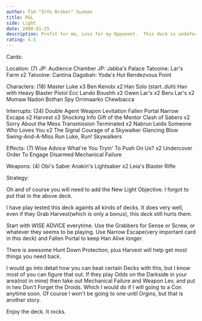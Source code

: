 ```yaml
---
author: Tim "Info Broker" Guzman
title: P&L
side: Light
date: 2000-01-25
description: Profit for me, Loss for my Opponent.  This deck is undefeated so far.  It uses the new Objective to the best advantage.
rating: 4.5
---
```

Cards: 

Location: (7)
JP: Audience Chamber
JP: Jabba's Palace
Tatooine: Lar's Farm x2
Tatooine: Cantina
Dagobah: Yoda's Hut
Rendezvous Point

Characters: (18)
Master Luke x3
Ben Kenobi x2
Han Solo (start..duh)
Han with Heavy Blaster Pistol
Ecc Lando
Boushh x2
Owen Lar's x2
Beru Lar's x2
Momaw Nadon
Bothan Spy
Orrimaarko
Chewbacca

Interrupts: (24)
Double Agent
Weapon Levitation
Fallen Portal
Narrow Excape x2
Harvest x3
Shocking Info
Gift of the Mentor
Clash of Sabers x2
Sorry About the Mess
Transmission Terminated x2
Nabrun Leids
Someone Who Loves You x2
The Signal
Courage of a Skywalker
Glancing Blow
Swing-And-A-Miss
Run Luke, Run!
Skywalkers

Effects: (7)
Wise Advice
What're You Tryin' To Push On Us? x2
Undercover
Order To Engage
Disarmed
Mechanical Failure

Weapons: (4)
Obi's Saber
Anakin's Lightsaber x2
Leia's Blaster Rifle


Strategy: 

Oh and of course you will need to add the New Light Objective.  I forgot to put that in the above deck.

I have play tested this deck againts all kinds of decks.  It does very well, even if they Grab Harvest(which is only a bonus), this deck still hurts them.

Start with WISE ADVICE everytime.  Use the Grabbers for Sense or Screw, or whatever they seems to be playing.  Use Narrow Escape(very important card in this deck) and Fallen Portal to keep Han Alive longer.

There is awesome Hunt Down Protection, plus Harvest will help get most things you need back.

I would go into detail how you can beat certain Decks with this, but I know most of you can figure that out.  If they play Odds on the Darkside in your area(not in mine) then take out Mechanical Failure and Weapon Lev, and put in two Don't Forget the Droids.  Which I would do if I will going to a Con anytime soon.  Of course I won't be going to one until Orgins, but that is another story.

Enjoy the deck.  It rocks.

